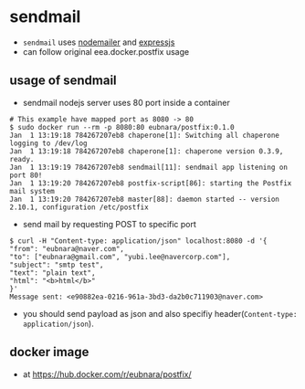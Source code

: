 # sendmail

- `sendmail` uses [nodemailer](https://nodemailer.com/) and [expressjs](http://expressjs.com/)
- can follow original eea.docker.postfix usage

## usage of sendmail

- sendmail nodejs server uses 80 port inside a container

```
# This example have mapped port as 8080 -> 80
$ sudo docker run --rm -p 8080:80 eubnara/postfix:0.1.0
Jan  1 13:19:18 784267207eb8 chaperone[1]: Switching all chaperone logging to /dev/log
Jan  1 13:19:18 784267207eb8 chaperone[1]: chaperone version 0.3.9, ready.
Jan  1 13:19:19 784267207eb8 sendmail[11]: sendmail app listening on port 80!
Jan  1 13:19:20 784267207eb8 postfix-script[86]: starting the Postfix mail system
Jan  1 13:19:20 784267207eb8 master[88]: daemon started -- version 2.10.1, configuration /etc/postfix
```

- send mail by requesting POST to specific port

```
$ curl -H "Content-type: application/json" localhost:8080 -d '{
"from": "eubnara@naver.com",
"to": ["eubnara@gmail.com", "yubi.lee@navercorp.com"],
"subject": "smtp test",
"text": "plain text",
"html": "<b>html</b>"
}'
Message sent: <e90882ea-0216-961a-3bd3-da2b0c711903@naver.com>
```

- you should send payload as json and also specifiy header(`Content-type: application/json`).


## docker image

- at https://hub.docker.com/r/eubnara/postfix/
